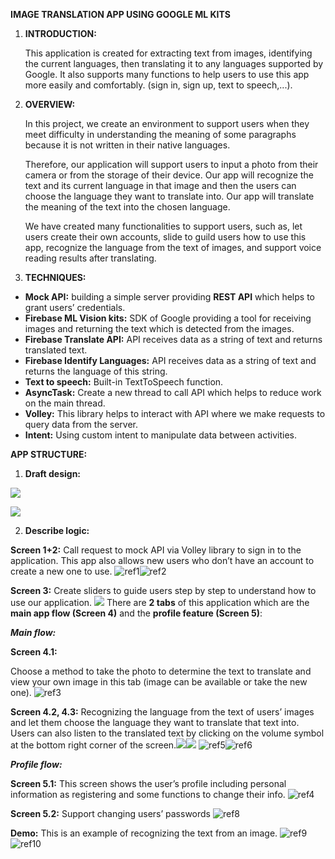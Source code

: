 **IMAGE TRANSLATION APP USING GOOGLE ML KITS**

1. **INTRODUCTION:**

   This application is created for extracting text from images, identifying the current languages, then translating it to any languages supported by Google. It also supports many functions to help users to use this app more easily and comfortably. (sign in, sign up, text to speech,...).

2. **OVERVIEW:**

   In this project, we create an environment to support users when they meet difficulty in understanding the meaning of some paragraphs because it is not written in their native languages.

   Therefore, our application will support users to input a photo from their camera or from the storage of their device. Our app will recognize the text and its current language in that image and then the users can choose the language they want to translate into. Our app will translate the meaning of the text into the chosen language.

   We have created many functionalities to support users, such as, let users create their own accounts, slide to guild users how to use this app, recognize the language from the text of images, and support voice reading results after translating.

3. **TECHNIQUES:**
- **Mock API:** building a simple server providing **REST API** which helps to grant users’ credentials.
- **Firebase ML Vision kits:** SDK of Google providing a tool for receiving images and returning the text which is detected from the images.
- **Firebase Translate API:** API receives data as a string of text and returns translated text.
- **Firebase Identify Languages:** API receives data as a string of text and returns the language of this string.
- **Text to speech:** Built-in TextToSpeech function.
- **AsyncTask:** Create a new thread to call API which helps to reduce work on the main thread.
- **Volley:** This library helps to interact with API where we make requests to query data from the server.
- **Intent:** Using custom intent to manipulate data between activities.


**APP STRUCTURE:**
1. **Draft design:**

![](./assets/Aspose.Words.9de52055-7bf6-4e7d-815e-6661bf7a1a53.001.jpeg)

![](./assets/Aspose.Words.9de52055-7bf6-4e7d-815e-6661bf7a1a53.002.jpeg)

2. **Describe logic:**

**Screen 1+2:** Call request to mock API via Volley library to sign in to the application. This app also allows new users who don’t have an account to create a new one to use. 
![ref1]![ref2]

**Screen 3:** Create sliders to guide users step by step to understand how to use our application.
![](./assets/Aspose.Words.9de52055-7bf6-4e7d-815e-6661bf7a1a53.005.jpeg)
There are **2 tabs** of this application which are the **main app flow (Screen 4)** and the **profile feature (Screen 5)**:

***Main flow:***

**Screen 4.1:** 

Choose a method to take the photo to determine the text to translate and view your own image in this tab (image can be available or take the new one). 
![ref3]

**Screen 4.2, 4.3:** Recognizing the language from the text of users’ images and let them choose the language they want to translate that text into. Users can also listen to the translated text by clicking on the volume symbol at the bottom right corner of the screen.![](Aspose.Words.9de52055-7bf6-4e7d-815e-6661bf7a1a53.007.jpeg)![](Aspose.Words.9de52055-7bf6-4e7d-815e-6661bf7a1a53.008.jpeg)
![ref5]![ref6]



***Profile flow:***

**Screen 5.1:** This screen shows the user’s profile including personal information as registering and some functions to change their info.
![ref4]

**Screen 5.2:** Support changing users’ passwords
![ref8]


**Demo:** This is an example of recognizing the text from an image. 
![ref9]![ref10]

[ref1]: ./assets/Aspose.Words.9de52055-7bf6-4e7d-815e-6661bf7a1a53.003.jpeg
[ref2]: ./assets/Aspose.Words.9de52055-7bf6-4e7d-815e-6661bf7a1a53.004.jpeg
[ref3]: ./assets/Aspose.Words.9de52055-7bf6-4e7d-815e-6661bf7a1a53.006.jpeg
[ref4]: ./assets/Aspose.Words.9de52055-7bf6-4e7d-815e-6661bf7a1a53.009.jpeg
[ref5]: ./assets/Aspose.Words.9de52055-7bf6-4e7d-815e-6661bf7a1a53.007.jpeg
[ref6]: ./assets/Aspose.Words.9de52055-7bf6-4e7d-815e-6661bf7a1a53.008.jpeg

[ref7]: ./assets/Aspose.Words.9de52055-7bf6-4e7d-815e-6661bf7a1a53.008.jpeg
[ref8]: ./assets/Aspose.Words.9de52055-7bf6-4e7d-815e-6661bf7a1a53.010.jpeg
[ref9]: ./assets/Aspose.Words.9de52055-7bf6-4e7d-815e-6661bf7a1a53.011.jpeg
[ref10]: ./assets/Aspose.Words.9de52055-7bf6-4e7d-815e-6661bf7a1a53.012.jpeg